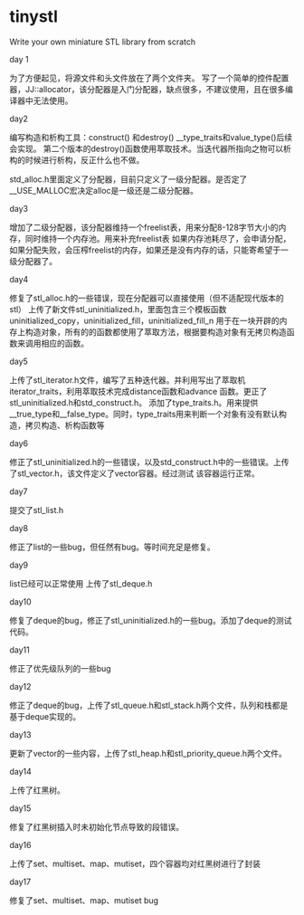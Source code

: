 # tinystl
Write your own miniature STL library from scratch

day 1

为了方便起见，将源文件和头文件放在了两个文件夹。
写了一个简单的控件配置器，JJ::allocator，该分配器是入门分配器，缺点很多，不建议使用，且在很多编译器中无法使用。

day2

编写构造和析构工具：construct() 和destroy()
__type_traits<T>和value_type()后续会实现。
第二个版本的destroy()函数使用萃取技术。当迭代器所指向之物可以析构的时候进行析构，反正什么也不做。

std_alloc.h里面定义了分配器，目前只定义了一级分配器。是否定了__USE_MALLOC宏决定alloc是一级还是二级分配器。

day3

增加了二级分配器，该分配器维持一个freelist表，用来分配8-128字节大小的内存，同时维持一个内存池。用来补充freelist表
如果内存池耗尽了，会申请分配，如果分配失败，会压榨freelist的内存，如果还是没有内存的话，只能寄希望于一级分配器了。

day4

修复了stl_alloc.h的一些错误，现在分配器可以直接使用（但不适配现代版本的stl）
上传了新文件stl_uninitialized.h，里面包含三个模板函数uninitialized_copy，uninitialized_fill，uninitialized_fill_n
用于在一块开辟的内存上构造对象，所有的的函数都使用了萃取方法，根据要构造对象有无拷贝构造函数来调用相应的函数。

day5

上传了stl_iterator.h文件，编写了五种迭代器。并利用写出了萃取机iterator_traits，利用萃取技术完成distance函数和advance
函数。更正了stl_uninitialized.h和std_construct.h。
添加了type_traits.h。用来提供__true_type和__false_type。同时，type_traits用来判断一个对象有没有默认构造，拷贝构造、析构函数等

day6

修正了stl_uninitialized.h的一些错误，以及std_construct.h中的一些错误。上传了stl_vector.h，该文件定义了vector容器。经过测试
该容器运行正常。

day7

提交了stl_list.h

day8

修正了list的一些bug，但任然有bug。等时间充足是修复。

day9

list已经可以正常使用
上传了stl_deque.h

day10

修复了deque的bug，修正了stl_uninitialized.h的一些bug。添加了deque的测试代码。

day11

修正了优先级队列的一些bug

day12

修正了deque的bug，上传了stl_queue.h和stl_stack.h两个文件，队列和栈都是基于deque实现的。

day13

更新了vector的一些内容，上传了stl_heap.h和stl_priority_queue.h两个文件。

day14

上传了红黑树。

day15

修复了红黑树插入时未初始化节点导致的段错误。

day16

上传了set、multiset、map、mutiset，四个容器均对红黑树进行了封装

day17

修复了set、multiset、map、mutiset bug

